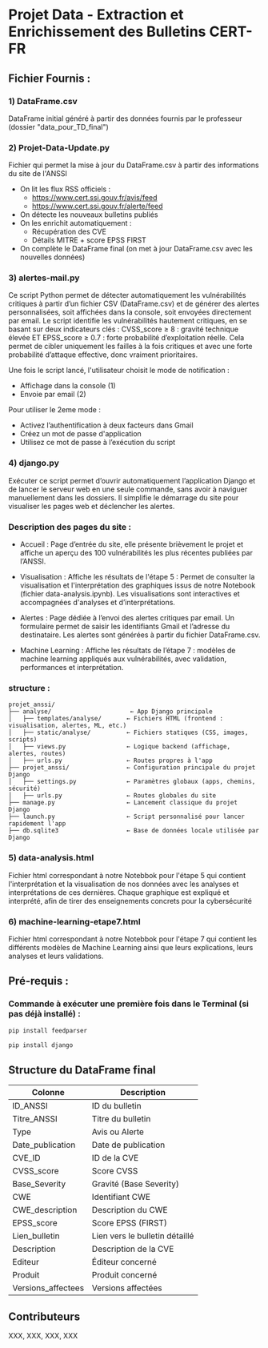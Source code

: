 # Projet Data - Extraction et Enrichissement des Bulletins CERT-FR

## Fichier Fournis : 

### 1️) DataFrame.csv
DataFrame initial généré à partir des données fournis par le professeur (dossier "data_pour_TD_final")

### 2️) Projet-Data-Update.py
Fichier qui permet la mise à jour du DataFrame.csv à partir des informations du site de l'ANSSI

- On lit les flux RSS officiels :
    - https://www.cert.ssi.gouv.fr/avis/feed
    - https://www.cert.ssi.gouv.fr/alerte/feed
- On détecte les nouveaux bulletins publiés
- On les enrichit automatiquement :
    - Récupération des CVE
    - Détails MITRE + score EPSS FIRST
- On complète le DataFrame final (on met à jour DataFrame.csv avec les nouvelles données)

### 3️) alertes-mail.py

Ce script Python permet de détecter automatiquement les vulnérabilités critiques à partir d’un fichier CSV (DataFrame.csv) et de générer des alertes personnalisées, soit affichées dans la console, soit envoyées directement par email.
Le script identifie les vulnérabilités hautement critiques, en se basant sur deux indicateurs clés : CVSS_score ≥ 8 : gravité technique élevée ET EPSS_score ≥ 0.7 : forte probabilité d’exploitation réelle.
Cela permet de cibler uniquement les failles à la fois critiques et avec une forte probabilité d’attaque effective, donc vraiment prioritaires. 

Une fois le script lancé, l'utilisateur choisit le mode de notification :
- Affichage dans la console (1)
- Envoie par email (2)

Pour utiliser le 2eme mode :
- Activez l’authentification à deux facteurs dans Gmail
- Créez un mot de passe d'application
- Utilisez ce mot de passe à l’exécution du script

### 4) django.py
Exécuter ce script permet d’ouvrir automatiquement l’application Django et de lancer le serveur web en une seule commande, sans avoir à naviguer manuellement dans les dossiers. 
Il simplifie le démarrage du site pour visualiser les pages web et déclencher les alertes.

### Description des pages du site :

- Accueil : Page d’entrée du site, elle présente brièvement le projet et affiche un aperçu des 100 vulnérabilités les plus récentes publiées par l’ANSSI.

- Visualisation : Affiche les résultats de l'étape 5 : Permet de consulter la visualisation et l'interprétation des graphiques issus de notre Notebook (fichier data-analysis.ipynb). Les visualisations sont interactives et accompagnées d'analyses et d’interprétations.

- Alertes : Page dédiée à l’envoi des alertes critiques par email. Un formulaire permet de saisir les identifiants Gmail et l’adresse du destinataire. Les alertes sont générées à partir du fichier DataFrame.csv.

- Machine Learning : Affiche les résultats de l’étape 7 : modèles de machine learning appliqués aux vulnérabilités, avec validation, performances et interprétation.

  
### structure : 
```
projet_anssi/
├── analyse/                      ← App Django principale
│   ├── templates/analyse/       ← Fichiers HTML (frontend : visualisation, alertes, ML, etc.)
│   ├── static/analyse/          ← Fichiers statiques (CSS, images, scripts)
│   ├── views.py                 ← Logique backend (affichage, alertes, routes)
│   ├── urls.py                  ← Routes propres à l'app
├── projet_anssi/                ← Configuration principale du projet Django
│   ├── settings.py              ← Paramètres globaux (apps, chemins, sécurité)
│   ├── urls.py                  ← Routes globales du site 
├── manage.py                    ← Lancement classique du projet Django
├── launch.py                    ← Script personnalisé pour lancer rapidement l'app
├── db.sqlite3                   ← Base de données locale utilisée par Django
```



  
### 5) data-analysis.html

Fichier html correspondant à notre Notebbok pour l'étape 5 qui contient l'interprétation et la visualisation de nos données avec les analyses et interprétations  de ces dernières. Chaque graphique est expliqué et interprété, afin de tirer des enseignements concrets pour la cybersécurité 

### 6) machine-learning-etape7.html

Fichier html correspondant à notre Notebbok pour l'étape 7 qui contient les différents modèles de Machine Learning ainsi que leurs explications, leurs analyses et leurs validations. 

## Pré-requis : 

### Commande à exécuter une première fois dans le Terminal (si pas déjà installé) : 
```bash
pip install feedparser
```

```bash
pip install django
```


## Structure du DataFrame final

| Colonne              | Description |
|----------------------|-------------|
| ID_ANSSI             | ID du bulletin |
| Titre_ANSSI          | Titre du bulletin |
| Type                 | Avis ou Alerte |
| Date_publication     | Date de publication |
| CVE_ID               | ID de la CVE |
| CVSS_score           | Score CVSS |
| Base_Severity        | Gravité (Base Severity) |
| CWE                  | Identifiant CWE |
| CWE_description      | Description du CWE |
| EPSS_score           | Score EPSS (FIRST) |
| Lien_bulletin        | Lien vers le bulletin détaillé |
| Description          | Description de la CVE |
| Editeur              | Éditeur concerné |
| Produit              | Produit concerné |
| Versions_affectees   | Versions affectées |



## Contributeurs 

XXX, XXX, XXX, XXX

